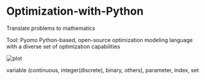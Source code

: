 # Optimization-with-Python
Translate problems to mathematics

Tool: Pyomo
      Python-based, open-source optimization modeling language with a diverse set of optimization capabilities

![plot](https://drive.google.com/file/d/17WbgYzyFoSNKIFOk0LhwxTGTj1i6psGe/view?usp=sharing/opt-process.png)

variable (continuous, integer(discrete), binary, others), parameter, index, set
